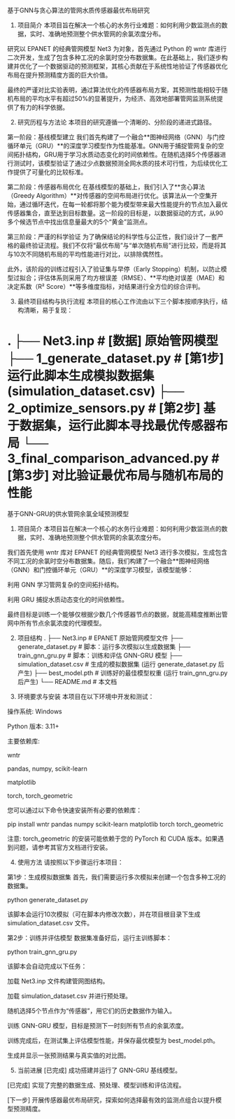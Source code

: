 基于GNN与贪心算法的管网水质传感器最优布局研究
1. 项目简介
本项目旨在解决一个核心的水务行业难题：如何利用少数监测点的数据，实时、准确地预测整个供水管网的余氯浓度分布。

研究以 EPANET 的经典管网模型 Net3 为对象，首先通过 Python 的 wntr 库进行二次开发，生成了包含多种工况的余氯时空分布数据集。在此基础上，我们逐步构建并优化了一个数据驱动的预测框架，其核心贡献在于系统性地验证了传感器优化布局在提升预测精度方面的巨大价值。

最终的严谨对比实验表明，通过算法优化的传感器布局方案，其预测性能相较于随机布局的平均水平有超过50%的显著提升，为经济、高效地部署管网监测系统提供了有力的科学依据。

2. 研究历程与方法论
本项目的研究遵循一个清晰的、分阶段的递进式路径。

第一阶段：基线模型建立
我们首先构建了一个融合**图神经网络（GNN）与门控循环单元（GRU）**的深度学习模型作为性能基准。GNN用于捕捉管网复杂的空间拓扑结构，GRU用于学习水质动态变化的时间依赖性。在随机选择5个传感器进行测试时，该模型验证了通过少点数据预测全网水质的技术可行性，为后续优化工作提供了可量化的比较标准。

第二阶段：传感器布局优化
在基线模型的基础上，我们引入了**贪心算法（Greedy Algorithm）**对传感器的空间布局进行优化。该算法从一个空集开始，通过循环迭代，在每一轮都将那个能为模型带来最大性能提升的节点加入最优传感器集合，直至达到目标数量。这一阶段的目标是，以数据驱动的方式，从90多个候选节点中找出信息量最大的5个“黄金”监测点。

第三阶段：严谨的科学验证
为了确保结论的科学性与公正性，我们设计了一套严格的最终验证流程。我们不仅将“最优布局”与“单次随机布局”进行比较，而是将其与10次不同随机布局的平均性能进行对比，以排除偶然性。

此外，该阶段的训练过程引入了验证集与早停（Early Stopping）机制，以防止模型过拟合；评估体系则采用了均方根误差（RMSE）、**平均绝对误差（MAE）和决定系数（R² Score）**等多维度指标，对结果进行全方位的综合评判。

3. 最终项目结构与执行流程
本项目的核心工作流由以下三个脚本按顺序执行，结构清晰，易于复现：

.
├── Net3.inp                           # [数据] 原始管网模型
├── 1_generate_dataset.py                # [第1步] 运行此脚本生成模拟数据集 (simulation_dataset.csv)
├── 2_optimize_sensors.py              # [第2步] 基于数据集，运行此脚本寻找最优传感器布局
└── 3_final_comparison_advanced.py     # [第3步] 对比验证最优布局与随机布局的性能
=======
基于GNN-GRU的供水管网余氯全域预测模型
1. 项目简介
本项目旨在解决一个核心的水务行业难题：如何利用少数监测点的数据，实时、准确地预测整个供水管网的余氯浓度分布。

我们首先使用 wntr 库对 EPANET 的经典管网模型 Net3 进行多次模拟，生成包含不同工况的余氯时空分布数据集。随后，我们构建了一个融合**图神经网络（GNN）和门控循环单元（GRU）**的深度学习模型，该模型能够：

利用 GNN 学习管网复杂的空间拓扑结构。

利用 GRU 捕捉水质动态变化的时间依赖性。

最终目标是训练一个能够仅根据少数几个传感器节点的数据，就能高精度推断出管网中所有节点余氯浓度的代理模型。

2. 项目结构
.
├── Net3.inp                # EPANET 原始管网模型文件
├── generate_dataset.py     # 脚本：运行多次模拟以生成数据集
├── train_gnn_gru.py        # 脚本：训练和评估 GNN-GRU 模型
├── simulation_dataset.csv  # 生成的模拟数据集 (运行 generate_dataset.py 后产生)
├── best_model.pth          # 训练好的最佳模型权重 (运行 train_gnn_gru.py 后产生)
└── README.md               # 本文档

3. 环境要求与安装
本项目在以下环境中开发和测试：

操作系统: Windows

Python 版本: 3.11+

主要依赖库:

wntr

pandas, numpy, scikit-learn

matplotlib

torch, torch_geometric

您可以通过以下命令快速安装所有必要的依赖库：

pip install wntr pandas numpy scikit-learn matplotlib torch torch_geometric

注意: torch_geometric 的安装可能依赖于您的 PyTorch 和 CUDA 版本。如果遇到问题，请参考其官方文档进行安装。

4. 使用方法
请按照以下步骤运行本项目：

第1步：生成模拟数据集
首先，我们需要运行多次模拟来创建一个包含多种工况的数据集。

python generate_dataset.py

该脚本会运行10次模拟（可在脚本内修改次数），并在项目根目录下生成 simulation_dataset.csv 文件。

第2步：训练并评估模型
数据集准备好后，运行主训练脚本：

python train_gnn_gru.py

该脚本会自动完成以下任务：

加载 Net3.inp 文件构建管网图结构。

加载 simulation_dataset.csv 并进行预处理。

随机选择5个节点作为“传感器”，用它们的历史数据作为输入。

训练 GNN-GRU 模型，目标是预测下一时刻所有节点的余氯浓度。

训练完成后，在测试集上评估模型性能，并保存最优模型为 best_model.pth。

生成并显示一张预测结果与真实值的对比图。

5. 当前进展
[已完成] 成功搭建并运行了 GNN-GRU 基线模型。

[已完成] 实现了完整的数据生成、预处理、模型训练和评估流程。

[下一步] 开展传感器最优布局研究，探索如何选择最有效的监测点组合以提升模型预测精度。
